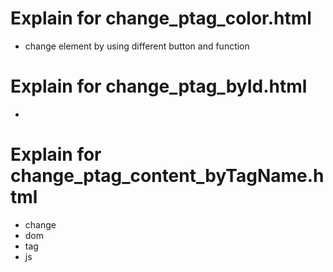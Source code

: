 # Explain for change_ptag_color.html
* change element by using different button and function
# Explain for change_ptag_byId.html
* 
# Explain for change_ptag_content_byTagName.html
* change
* dom
* tag
* js
